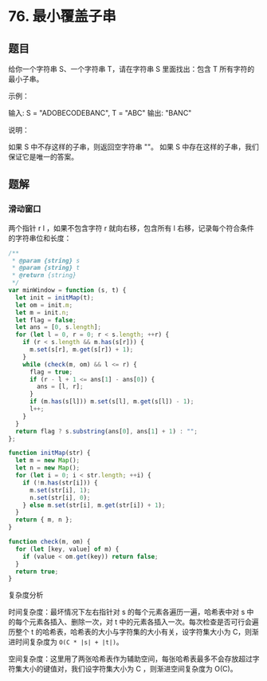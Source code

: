 # 76. 最小覆盖子串

## 题目

给你一个字符串 S、一个字符串 T，请在字符串 S 里面找出：包含 T 所有字符的最小子串。

示例：

输入: S = "ADOBECODEBANC", T = "ABC"
输出: "BANC"

说明：

如果 S 中不存这样的子串，则返回空字符串 ""。
如果 S 中存在这样的子串，我们保证它是唯一的答案。

## 题解

### 滑动窗口

两个指针 r l ，如果不包含字符 r 就向右移，包含所有 l 右移，记录每个符合条件的字符串位和长度：

```JavaScript
/**
 * @param {string} s
 * @param {string} t
 * @return {string}
 */
var minWindow = function (s, t) {
  let init = initMap(t);
  let om = init.m;
  let m = init.n;
  let flag = false;
  let ans = [0, s.length];
  for (let l = 0, r = 0; r < s.length; ++r) {
    if (r < s.length && m.has(s[r])) {
      m.set(s[r], m.get(s[r]) + 1);
    }
    while (check(m, om) && l <= r) {
      flag = true;
      if (r - l + 1 <= ans[1] - ans[0]) {
        ans = [l, r];
      }
      if (m.has(s[l])) m.set(s[l], m.get(s[l]) - 1);
      l++;
    }
  }
  return flag ? s.substring(ans[0], ans[1] + 1) : "";
};

function initMap(str) {
  let m = new Map();
  let n = new Map();
  for (let i = 0; i < str.length; ++i) {
    if (!m.has(str[i])) {
      m.set(str[i], 1);
      n.set(str[i], 0);
    } else m.set(str[i], m.get(str[i]) + 1);
  }
  return { m, n };
}

function check(m, om) {
  for (let [key, value] of m) {
    if (value < om.get(key)) return false;
  }
  return true;
}

```

复杂度分析

时间复杂度：最坏情况下左右指针对 s 的每个元素各遍历一遍，哈希表中对 s 中的每个元素各插入、删除一次，对 t 中的元素各插入一次。每次检查是否可行会遍历整个 t 的哈希表，哈希表的大小与字符集的大小有关，设字符集大小为 C，则渐进时间复杂度为 `O(C * |s| + |t|)`。

空间复杂度：这里用了两张哈希表作为辅助空间，每张哈希表最多不会存放超过字符集大小的键值对，我们设字符集大小为 C ，则渐进空间复杂度为 O(C)。
